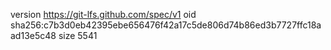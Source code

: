 version https://git-lfs.github.com/spec/v1
oid sha256:c7b3d0eb42395ebe656476f42a17c5de806d74b86ed3b7727ffc18aad13e5c48
size 5541
